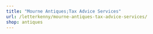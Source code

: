 ```yaml
---
title: "Mourne Antiques;Tax Advice Services"
url: /letterkenny/mourne-antiques-tax-advice-services/
shop: antiques
---
```

